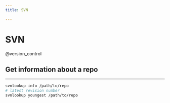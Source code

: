 ```yaml
---
title: SVN

---
```

# SVN

@version_control

## Get information about a repo
----------------------------

```bash
svnlookup info /path/to/repo
# latest revision number
svnlookup youngest /path/to/repo
```

